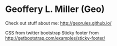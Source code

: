 Geoffery L. Miller (Geo)
==================

Check out stuff about me:
http://georules.github.io/

CSS from twitter bootstrap
Sticky footer from http://getbootstrap.com/examples/sticky-footer/
